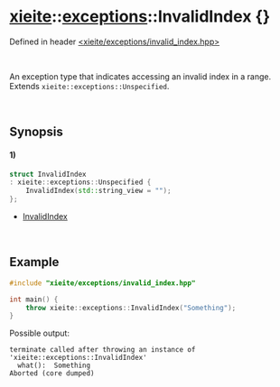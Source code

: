 # [xieite](../../xieite.md)\:\:[exceptions](../../exceptions.md)\:\:InvalidIndex \{\}
Defined in header [<xieite/exceptions/invalid_index.hpp>](../../../include/xieite/exceptions/invalid_index.hpp)

&nbsp;

An exception type that indicates accessing an invalid index in a range. Extends `xieite::exceptions::Unspecified`.

&nbsp;

## Synopsis
#### 1)
```cpp
struct InvalidIndex
: xieite::exceptions::Unspecified {
    InvalidIndex(std::string_view = "");
};
```
- [InvalidIndex](./structures/invalid_index/1/operators/constructor.md)

&nbsp;

## Example
```cpp
#include "xieite/exceptions/invalid_index.hpp"

int main() {
    throw xieite::exceptions::InvalidIndex("Something");
}
```
Possible output:
```
terminate called after throwing an instance of 'xieite::exceptions::InvalidIndex'
  what():  Something
Aborted (core dumped)
```
